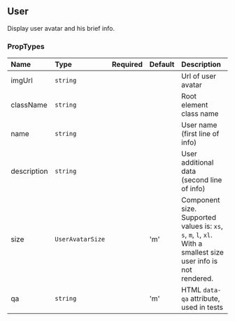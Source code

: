 ## User

Display user avatar and his brief info.

### PropTypes

| Name        | Type             | Required | Default | Description                                                                                                     |
| :---------- | :--------------- | :------- | :------ | :-------------------------------------------------------------------------------------------------------------- |
| imgUrl      | `string`         |          |         | Url of user avatar                                                                                              |
| className   | `string`         |          |         | Root element class name                                                                                         |
| name        | `string`         |          |         | User name (first line of info)                                                                                  |
| description | `string`         |          |         | User additional data (second line of info)                                                                      |
| size        | `UserAvatarSize` |          | 'm'     | Component size. Supported values is: `xs`, `s`, `m`, `l`, `xl`. With a smallest size user info is not rendered. |
| qa          | `string`         |          | 'm'     | HTML `data-qa` attribute, used in tests                                                                         |
